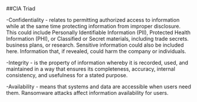 ##CIA Triad

-Confidentiality - relates to permitting authorized access to information while at the same time protecting information from improper disclosure.
This could include Personally Identifiable Information (PII), Protected Health Information (PHI), or Classified or Secret materials, including trade secrets. business plans, or research. 
Sensitive information could also be included here. Information that, if revealed, could harm the company or individuals. 

-Integrity - is the property of information whereby it is recorded, used, and maintained in a way that ensures its completeness, accuracy, internal consistency, and usefulness for a stated purpose.

-Availability - means that systems and data are accessible when users need them.
Ransomware attacks affect information availability for users.

